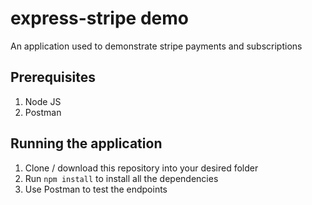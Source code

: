 # express-stripe demo

An application used to demonstrate stripe payments and subscriptions

## Prerequisites

1. Node JS
2. Postman

## Running the application

1. Clone / download this repository into your desired folder
1. Run `npm install` to install all the dependencies
1. Use Postman to test the endpoints
